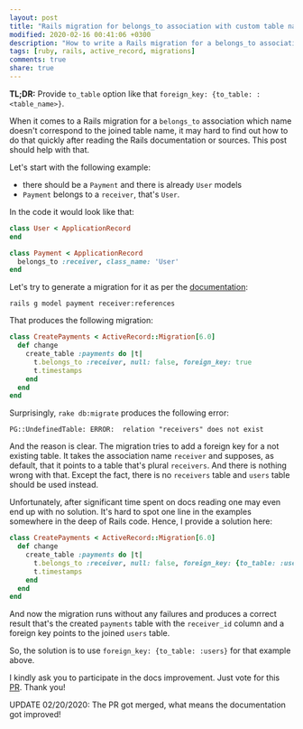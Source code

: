 ```yaml
---
layout: post
title: "Rails migration for belongs_to association with custom table name"
modified: 2020-02-16 00:41:06 +0300
description: "How to write a Rails migration for a belongs_to association which name does not correspond to the joined table name."
tags: [ruby, rails, active_record, migrations]
comments: true
share: true
---
```


**TL;DR:** Provide `to_table` option like that `foreign_key: {to_table: :<table_name>}`.

When it comes to a Rails migration for a `belongs_to` association which name doesn't correspond to the joined table name, it may hard to find out how to do that quickly after reading the Rails documentation or sources. This post should help with that.

Let's start with the following example:
- there should be a `Payment` and there is already `User` models
- `Payment` belongs to a `receiver`, that's `User`.

In the code it would look like that:

```ruby
class User < ApplicationRecord
end

class Payment < ApplicationRecord
  belongs_to :receiver, class_name: 'User'
end
```

Let's try to generate a migration for it as per the [documentation](https://edgeguides.rubyonrails.org/active_record_migrations.html#creating-a-standalone-migration):

```shell
rails g model payment receiver:references
```

That produces the following migration:

```ruby
class CreatePayments < ActiveRecord::Migration[6.0]
  def change
    create_table :payments do |t|
      t.belongs_to :receiver, null: false, foreign_key: true
      t.timestamps
    end
  end
end
```

Surprisingly, `rake db:migrate` produces the following error:

```
PG::UndefinedTable: ERROR:  relation "receivers" does not exist
```

And the reason is clear. The migration tries to add a foreign key for a not existing table. It takes the association name `receiver` and supposes, as default, that it points to a table that's plural `receivers`. And there is nothing wrong with that. Except the fact, there is no `receivers` table and `users` table should be used instead.

Unfortunately, after significant time spent on docs reading one may even end up with no solution. It's hard to spot one line in the examples somewhere in the deep of Rails code. Hence, I provide a solution here:

```ruby
class CreatePayments < ActiveRecord::Migration[6.0]
  def change
    create_table :payments do |t|
      t.belongs_to :receiver, null: false, foreign_key: {to_table: :users}
      t.timestamps
    end
  end
end
```

And now the migration runs without any failures and produces a correct result that's the created `payments` table with the `receiver_id` column and a foreign key points to the joined `users` table.

So, the solution is to use `foreign_key: {to_table: :users}` for that example above.

I kindly ask you to participate in the docs improvement. Just vote for this [PR](https://github.com/rails/rails/pull/38469). Thank you!

UPDATE 02/20/2020: The PR got merged, what means the documentation got improved!
